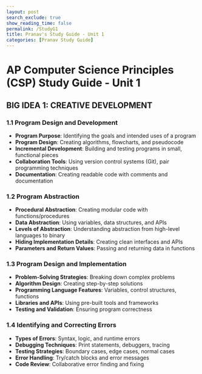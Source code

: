 ```yaml
---
layout: post 
search_exclude: true
show_reading_time: false
permalink: /StudyG1
title: Pranav's Study Guide - Unit 1
categories: [Pranav Study Guide]
---
```


# AP Computer Science Principles (CSP) Study Guide - Unit 1

## BIG IDEA 1: CREATIVE DEVELOPMENT

### 1.1 Program Design and Development
- **Program Purpose**: Identifying the goals and intended uses of a program
- **Program Design**: Creating algorithms, flowcharts, and pseudocode
- **Incremental Development**: Building and testing programs in small, functional pieces
- **Collaboration Tools**: Using version control systems (Git), pair programming techniques
- **Documentation**: Creating readable code with comments and documentation

### 1.2 Program Abstraction
- **Procedural Abstraction**: Creating modular code with functions/procedures
- **Data Abstraction**: Using variables, data structures, and APIs
- **Levels of Abstraction**: Understanding abstraction from high-level languages to binary
- **Hiding Implementation Details**: Creating clean interfaces and APIs
- **Parameters and Return Values**: Passing and returning data in functions

### 1.3 Program Design and Implementation
- **Problem-Solving Strategies**: Breaking down complex problems
- **Algorithm Design**: Creating step-by-step solutions
- **Programming Language Features**: Variables, control structures, functions
- **Libraries and APIs**: Using pre-built tools and frameworks
- **Testing and Validation**: Ensuring program correctness

### 1.4 Identifying and Correcting Errors
- **Types of Errors**: Syntax, logic, and runtime errors
- **Debugging Techniques**: Print statements, debuggers, tracing
- **Testing Strategies**: Boundary cases, edge cases, normal cases
- **Error Handling**: Try/catch blocks and error messages
- **Code Review**: Collaborative error finding and fixing
